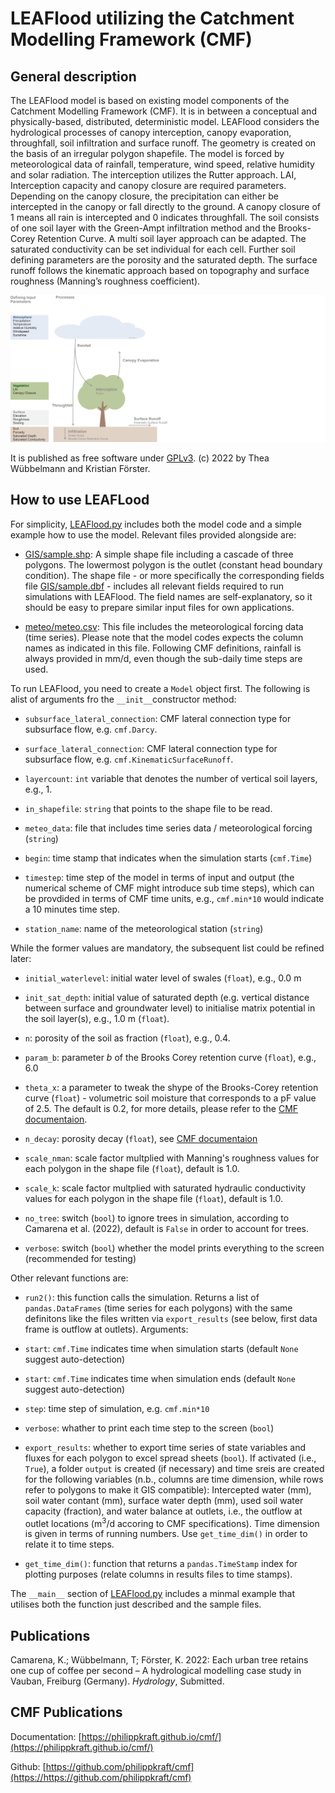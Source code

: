 # LEAFlood utilizing the Catchment Modelling Framework (CMF)

## General description

The LEAFlood model is based on existing model components of the Catchment Modelling Framework (CMF). It is in between a conceptual and physically-based, distributed, deterministic model.
LEAFlood considers the hydrological processes of canopy interception, canopy evaporation, throughfall, soil infiltration and surface runoff. The geometry is created on the basis of an irregular polygon shapefile. The model is forced by meteorological data of rainfall, temperature, wind speed, relative humidity and solar radiation. 
The interception utilizes the Rutter approach. LAI, Interception capacity and canopy closure are required parameters. Depending on the canopy closure, the precipitation can either be intercepted in the canopy or fall directly to the ground. A canopy closure of 1 means all rain is intercepted and 0 indicates throughfall. The soil consists of one soil layer with the Green-Ampt infiltration method and the Brooks-Corey Retention Curve. A multi soil layer approach can be adapted. The saturated conductivity can be set individual for each cell. Further soil defining parameters are the porosity and the saturated depth. The surface runoff follows the kinematic approach based on topography and surface roughness (Manning’s roughness coefficient).

![Overwiev](images/LEAFlood_Processes.png)

It is published as free software under [GPLv3](http://www.gnu.org/licenses/gpl.html). (c) 2022 by Thea Wübbelmann and Kristian Förster.

## How to use LEAFLood
For simplicity, [LEAFlood.py](LEAFlood.py) includes both the model code and a simple example how to use the model. Relevant files provided alongside are:

* [GIS/sample.shp](GIS/sample.shp): A simple shape file including a cascade of three polygons. The lowermost polygon is the outlet (constant head boundary condition). The shape file - or more specifically the corresponding fields file [GIS/sample.dbf](GIS/sample.dbf) - includes all relevant fields required to run simulations with LEAFlood. The field names are self-explanatory, so it should be easy to prepare similar input files for own applications.

* [meteo/meteo.csv](meteo/meteo.csv): This file includes the meteorological forcing data (time series). Please note that the model codes expects the column names as indicated in this file. Following CMF definitions, rainfall is always provided in mm/d, even though the sub-daily time steps are used.

To run LEAFlood, you need to create a `Model` object first. The following is alist of arguments fro the `__init__`constructor method:

* `subsurface_lateral_connection`: CMF lateral connection type for subsurface flow, e.g. `cmf.Darcy`.

* `surface_lateral_connection`: CMF lateral connection type for subsurface flow, e.g. `cmf.KinematicSurfaceRunoff`.

* `layercount`: `int` variable that denotes the number of vertical soil layers, e.g., 1.

* `in_shapefile`: `string` that points to the shape file to be read.

* `meteo_data`: file that includes time series data / meteorological forcing (`string`)

* `begin`: time stamp that indicates when the simulation starts (`cmf.Time`)

* `timestep`: time step of the model in terms of input and output (the numerical scheme of CMF might introduce sub time steps), which can be provdided in terms of CMF time units, e.g., `cmf.min*10` would indicate a 10 minutes time step.

* `station_name`: name of the meteorological station (`string`)

While the former values are mandatory, the subsequent list could be refined later:

* `initial_waterlevel`: initial water level of swales (`float`), e.g., 0.0 m

* `init_sat_depth`: initial value of saturated depth (e.g. vertical distance between surface and groundwater level) to initialise matrix potential in the soil layer(s), e.g., 1.0 m (`float`).

* `n`: porosity of the soil as fraction (`float`), e.g., 0.4.

* `param_b`: parameter *b* of the Brooks Corey retention curve (`float`), e.g., 6.0

*  `theta_x`: a parameter to tweak the shype of the Brooks-Corey retention curve (`float`) - volumetric soil moisture that corresponds to a pF value of 2.5. The default is 0.2, for more details, please refer to the [CMF documentaion](https://philippkraft.github.io/cmf/classcmf_1_1upslope_1_1_brooks_corey_retention_curve.html).

* `n_decay`: porosity decay (`float`), see [CMF documentaion](https://philippkraft.github.io/cmf/classcmf_1_1upslope_1_1_brooks_corey_retention_curve.html)

* `scale_nman`: scale factor multplied with Manning's roughness values for each polygon in the shape file (`float`), default is 1.0.

* `scale_k`: scale factor multplied with saturated hydraulic conductivity values for each polygon in the shape file (`float`), default is 1.0.

* `no_tree`: switch (`bool`) to ignore trees in simulation, according to Camarena et al. (2022), default is `False` in order to account for trees.

* `verbose`: switch (`bool`) whether the model prints everything to the screen (recommended for testing)

Other relevant functions are:

* `run2()`: this function calls the simulation. Returns a list of `pandas.DataFrames` (time series for each polygons) with the same definitons like the files written via `export_results` (see below, first data frame is outflow at outlets). Arguments:

 * `start`: `cmf.Time` indicates time when simulation starts (default `None` suggest auto-detection)

 * `start`: `cmf.Time` indicates time when simulation ends (default `None` suggest auto-detection)

 * `step`: time step of simulation, e.g. `cmf.min*10`

 * `verbose`: whather to print each time step to the screen (`bool`)

 * `export_results`: whether to export time series of state variables and fluxes for each polygon to excel spread sheets (`bool`). If activated (i.e., `True`), a folder `output` is created (if necessary) and time sreis are created for the following variables (n.b., columns are time dimension, while rows refer to polygons to make it GIS compatible): Intercepted water (mm), soil water contant (mm), surface water depth (mm), used soil water capacity (fraction), and water balance at outlets, i.e., the outflow at outlet locations (m<sup>3</sup>/d accoring to CMF specifications). Time dimension is given in terms of running numbers. Use `get_time_dim()` in order to relate it to time steps. 

* `get_time_dim()`: function that returns a `pandas.TimeStamp` index for plotting purposes (relate columns in results files to time stamps).

The `__main__` section of [LEAFlood.py](LEAFlood.py) includes a minmal example that utilises both the function just described and the sample files.

## Publications
Camarena, K.; Wübbelmann, T; Förster, K. 2022: Each urban tree retains one cup of coffee per second – A hydrological modelling case study in Vauban, Freiburg (Germany). *Hydrology*, Submitted.

## CMF Publications
Documentation: [https://philippkraft.github.io/cmf/](https://philippkraft.github.io/cmf/)

Github: [https://github.com/philippkraft/cmf](https://https://github.com/philippkraft/cmf) 
